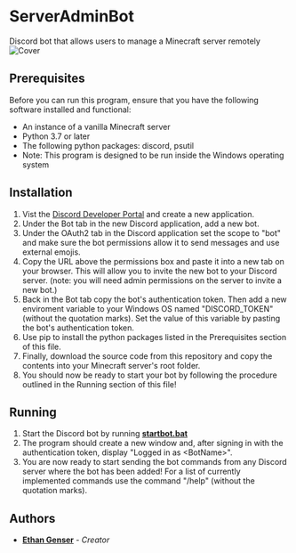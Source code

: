 # ServerAdminBot
Discord bot that allows users to manage a Minecraft server remotely
![Cover](https://imgur.com/7XLaizl.png)

## Prerequisites

Before you can run this program, ensure that you have the following software installed and functional:
* An instance of a vanilla Minecraft server
* Python 3.7 or later
* The following python packages: discord, psutil
* Note: This program is designed to be run inside the Windows operating system

## Installation
1. Vist the [Discord Developer Portal](https://discord.com/developers/applications) and create a new application.
2. Under the Bot tab in the new Discord application, add a new bot.
3. Under the OAuth2 tab in the Discord application set the scope to "bot" and make sure the bot permissions allow it to send messages and use external emojis.
4. Copy the URL above the permissions box and paste it into a new tab on your browser. This will allow you to invite the new bot to your Discord server. (note: you will need admin permissions on the server to invite a new bot.)
5. Back in the Bot tab copy the bot's authentication token. Then add a new enviroment variable to your Windows OS named "DISCORD_TOKEN" (without the quotation marks). Set the value of this variable by pasting the bot's authentication token. 
6. Use pip to install the python packages listed in the Prerequisites section of this file.
7. Finally, download the source code from this repository and copy the contents into your Minecraft server's root folder.
8. You should now be ready to start your bot by following the procedure outlined in the Running section of this file!

## Running
1. Start the Discord bot by running [__startbot.bat__](startbot.bat)
2. The program should create a new window and, after signing in with the authentication token, display "Logged in as \<BotName\>".
3. You are now ready to start sending the bot commands from any Discord server where the bot has been added! For a list of currently implemented commands use the command "/help" (without the quotation marks).

## Authors
* [**Ethan Genser**](https://github.com/Ethan-Genser) - *Creator*
